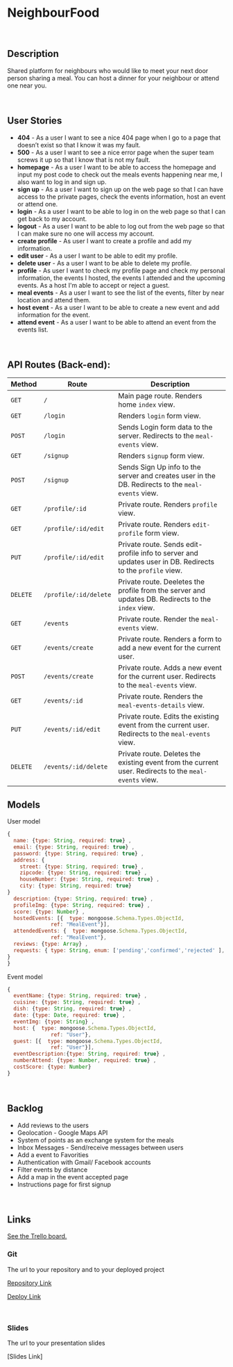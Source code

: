 # NeighbourFood


<br>


## Description

Shared platform for neighbours who would like to meet your next door person sharing a meal. You can host a dinner for your neighbour or attend one near you.



<br>

## User Stories

- **404** - As a user I want to see a nice 404 page when I go to a page that doesn’t exist so that I know it was my fault.
- **500** - As a user I want to see a nice error page when the super team screws it up so that I know that is not my fault.
- **homepage** - As a user I want to be able to access the homepage and input my post code to check out the meals events happening near me, I also want to log in and sign up.
- **sign up** - As a user I want to sign up on the web page so that I can have access to the private pages, check the events information, host an event or attend one.
- **login** - As a user I want to be able to log in on the web page so that I can get back to my account.
- **logout** - As a user I want to be able to log out from the web page so that I can make sure no one will access my account.
- **create profile** - As user I want to create a profile and add my information.
- **edit user** - As a user I want to be able to edit my profile.
- **delete user** - As a user I want to be able to delete my profile.
- **profile** - As user I want to check my profile page and check my personal information, the events I hosted, the events I attended and the upcoming events. As a host I'm able to accept or reject a guest. 
- **meal events** - As a user I want to see the list of the events, filter by near location and attend them.
- **host event** - As a user I want to be able to create a new event and add information for the event.
- **attend event** - As a user I want to be able to attend an event from the events list.



<br>



## API Routes (Back-end):



| **Method** | **Route**| **Description**|
|---|---|---|                             
| `GET`      | `/`  | Main page route.  Renders home `index` view. 
| `GET`      | `/login`  | Renders `login` form view.              
| `POST`     | `/login`  | Sends Login form data to the server. Redirects to the `meal-events` view.        
| `GET`      | `/signup` | Renders `signup` form view.             
| `POST`     | `/signup` | Sends Sign Up info to the server and creates user in the DB. Redirects to the `meal-events` view.       
| `GET`      | `/profile/:id`| Private route. Renders `profile` view.                                  
| `GET`      | `/profile/:id/edit`| Private route. Renders `edit-profile` form view. 
| `PUT`      | `/profile/:id/edit`| Private route. Sends edit-profile info to server and updates user in DB. Redirects to the `profile` view.
| `DELETE`   | `/profile/:id/delete`          | Private route. Deeletes the profile from the server and updates DB. Redirects to the `index` view.
| `GET`      | `/events`   | Private route. Render the `meal-events` view.
| `GET`     | `/events/create` | Private route. Renders a form to add a new event for the current user. 
| `POST`     | `/events/create`  | Private route. Adds a new event for the current user.    Redirects to the `meal-events` view.  
| `GET`   | `/events/:id` | Private route. Renders the `meal-events-details` view. 
| `PUT`   | `/events/:id/edit` | Private route. Edits the existing event from the current user. Redirects to the `meal-events` view.
| `DELETE`   | `/events/:id/delete` | Private route. Deletes the existing event from the current user. Redirects to the `meal-events` view.                                   



## Models

User model

```javascript
{
  name: {type: String, required: true} ,
  email: {type: String, required: true} ,
  password: {type: String, required: true} ,
  address: {
    street: {type: String, required: true} ,
    zipcode: {type: String, required: true} ,
    houseNumber: {type: String, required: true} ,
    city: {type: String, required: true} 
}
  description: {type: String, required: true} ,
  profileImg: {type: String, required: true} ,
  score: {type: Number} ,
  hostedEvents: [{  type: mongoose.Schema.Types.ObjectId,
              ref: "MealEvent"}],
  attendedEvents: {  type: mongoose.Schema.Types.ObjectId,
              ref: "MealEvent"},
  reviews: {type: Array} ,
  requests: { type: String, enum: ['pending','confirmed','rejected' ],
}
}

```



Event model

```javascript
{
  eventName: {type: String, required: true} ,
  cuisine: {type: String, required: true} ,
  dish: {type: String, required: true} ,
  date: {type: Date, required: true} ,
  eventImg: {type: String} ,
  host: {  type: mongoose.Schema.Types.ObjectId,
              ref: "User"},
  guest: [{  type: mongoose.Schema.Types.ObjectId,
              ref: "User"}],
  eventDescription:{type: String, required: true} ,
  numberAttend: {type: Number, required: true} ,
  costScore: {type: Number} 
}

```



<br>



## Backlog
- Add reviews to the users
- Geolocation - Google Maps API
- System of points as an exchange system for the meals
- Inbox Messages - Send/receive messages between users
- Add a event to Favorities
- Authentication with Gmail/ Facebook accounts
- Filter events by distance
- Add a map in the event accepted page
- Instructions page for first signup


<br>



## Links

[See the Trello board.](https://trello.com/invite/b/OBlApTPe/52825291d577d19ce2660b9daef60c74/neighbourfood)

### Git

The url to your repository and to your deployed project

[Repository Link](https://github.com/barbara-carnieri/NeighbourFood)

[Deploy Link]()



<br>



### Slides

The url to your presentation slides

[Slides Link]